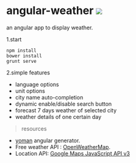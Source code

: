 
angular-weather ![](https://travis-ci.org/zhang-yuan/angular-weather.svg?branch=master)
===============

an angular app to display weather.

1.start
```
npm install
bower install
grunt serve
```

2.simple features

- language options
- unit options
- city name auto-completion
- dynamic enable/disable search button
- forecast 7 days weather of selected city
- weather details of one certain day

>resources

- [yoman](https://github.com/yeoman/yo) angular generator.
- Free weather API : [OpenWeatherMap](http://openweathermap.org/api ).
- Location API: [Google Maps JavaScript API v3](https://developers.google.com/maps/)
